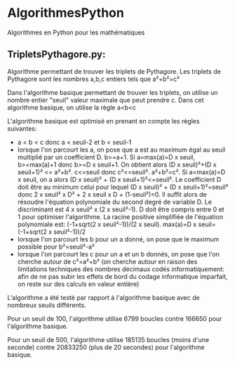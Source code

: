 # AlgorithmesPython
 Algorithmes en Python pour les mathématiques

## TripletsPythagore.py:
 Algorithme permettant de trouver les triplets de Pythagore. Les triplets de Pythagore sont les nombres a,b,c entiers tels que a²+b²=c²
 
 Dans l'algorithme basique permettant de trouver les triplets, on utilise un nombre entier "seuil" valeur maximale que peut prendre c. Dans cet algorithme basique, on utilise la règle a<b<c
 
 L'algorithme basique est optimisé en prenant en compte les règles suivantes:
   * a < b < c donc a < seuil-2 et b < seuil-1
   * lorsque l'on parcourt les a, on pose que a est au maximum égal au seuil multiplié par un coefficient D. b>=a+1. Si a=max(a)=D x seuil, b>=max(a)+1 donc b>=D x seuil+1. On obtient alors (D x seuil)²+(D x seuil+1)² <= a²+b². c<=seuil donc c²<=seuil². a²+b²=c². Si a=max(a)=D x seuil, on a alors (D x seuil)² + (D x seuil+1)²<=seuil². Le coefficient D doit être au minimum celui pour lequel (D x seuil)² + (D x seuil+1)²=seuil² donc 2 x seuil² x D² + 2 x seuil x D + (1-seuil²)=0. Il suffit alors de résoudre l'équation polynomiale du second degré de variable D. Le discriminant est 4 x seuil² x (2 x seuil²-1). D doit être compris entre 0 et 1 pour optimiser l'algorithme. La racine positive simplifiée de l'équation polynomiale est: (-1+sqrt(2 x seuil²-1))/(2 x seuil). max(a)=D x seuil=(-1+sqrt(2 x seuil²-1))/2
   * lorsque l'on parcourt les b pour un a donné, on pose que le maximum possible pour b²=seuil²-a²
   * lorsque l'on parcourt les c pour un a et un b donnés, on pose que l'on cherche autour de c²=a²+b² (on cherche autour en raison des limitations techniques des nombres décimaux codés informatiquement: afin de ne pas subir les effets de bord du codage informatique imparfait, on reste sur des calculs en valeur entière)
   
 L'algorithme a été testé par rapport à l'algorithme basique avec de nombreux seuils différents.
 
 Pour un seuil de 100, l'algorithme utilise 6799 boucles contre 166650 pour l'algorithme basique.
 
 Pour un seuil de 500, l'algorithme utilise 185135 boucles (moins d'une seconde) contre 20833250 (plus de 20 secondes) pour l'algorithme basique.
   
 
